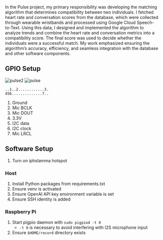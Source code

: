 In the Pulse project, my primary responsibility was developing the matching algorithm that determines compatibility between two individuals. 
I fetched heart rate and conversation scores from the database, which were collected through wearable wristbands and processed using Google Cloud Speech-to-Text. 
Using this data, I designed and implemented the algorithm to analyze trends and combine the heart rate and conversation metrics into a compatibility score. 
The final score was used to decide whether the individuals were a successful match. My work emphasized ensuring the algorithm’s accuracy, efficiency, and seamless integration with the database and other software components.


## GPIO Setup
![pulse2](https://github.com/user-attachments/assets/00a35517-0d93-4dd2-a4e8-b7c7479ff16f)
![pulse](https://github.com/user-attachments/assets/6f1b7ead-acfb-4900-afb5-d0416468f379)


```
..1..2............3.
456..............7..
```
1. Ground
2. Mic BCLK
3. Mic DOUT
4. 3.3V
5. I2C data
6. I2C clock
7. Mic LRCL

## Software Setup

1. Turn on iphslamma hotspot

### Host
1. Install Python packages from requirements.txt
2. Ensure venv is activated
3. Ensure OpenAI API key environment variable is set
4. Ensure SSH identity is added

### Raspberry Pi
1. Start pigpio daemon with `sudo pigpiod -t 0`
   - `-t 0` is necessary to avoid interfering with I2S microphone input
2. Ensure `$HOME/record` directory exists
